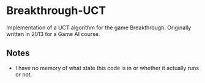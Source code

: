 # Breakthrough-UCT
Implementation of a UCT algorithm for the game Breakthrough. Originally written in 2013 for a Game AI course.


## Notes
- I have no memory of what state this code is in or whether it actually runs or not.

